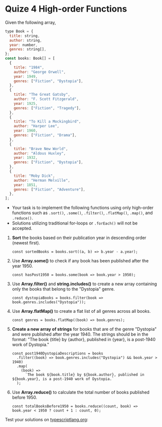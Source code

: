 # Quize 4 High-order Functions

Given the following array,

```javascript
type Book = {
  title: string,
  author: string,
  year: number,
  genres: string[],
};
const books: Book[] = [
  {
    title: "1984",
    author: "George Orwell",
    year: 1949,
    genres: ["Fiction", "Dystopia"],
  },
  {
    title: "The Great Gatsby",
    author: "F. Scott Fitzgerald",
    year: 1925,
    genres: ["Fiction", "Tragedy"],
  },
  {
    title: "To Kill a Mockingbird",
    author: "Harper Lee",
    year: 1960,
    genres: ["Fiction", "Drama"],
  },
  {
    title: "Brave New World",
    author: "Aldous Huxley",
    year: 1932,
    genres: ["Fiction", "Dystopia"],
  },
  {
    title: "Moby Dick",
    author: "Herman Melville",
    year: 1851,
    genres: ["Fiction", "Adventure"],
  },
];
```

- Your task is to implement the following functions using only high-order functions such as `.sort()`, `.some()`, `.filter()`, `.flatMap()`, `.map()`, and `.reduce()`.
- Solutions utilizing traditional for-loops or `.forEach()` will not be accepted.

1. **Sort** the books based on their publication year in descending order (newest first).

   ```javacript
   const sortedBooks = books.sort((a, b) => b.year - a.year);
   ```

2. Use **Array.some()** to check if any book has been published after the year 1950.

   ```javacript
   const hasPost1950 = books.some(book => book.year > 1950);
   ```

3. Use **Array.filter()** and **string.includes()** to create a new array containing only the books that belong to the "Dystopia" genre.

   ```javacript
   const dystopiaBooks = books.filter(book => book.genres.includes("Dystopia"));
   ```

4. Use **Array.flatMap()** to create a flat list of all genres across all books.

   ```javacript
   const genres = books.flatMap((book) => book.genres);
   ```

5. **Create a new array of strings** for books that are of the genre "Dystopia" and were published after the year 1940. The strings should be in the format: "The book {title} by {author}, published in {year}, is a post-1940 work of Dystopia."

   ```javacript
   const post1940DystopiaDescriptions = books
     .filter((book) => book.genres.includes("Dystopia") && book.year > 1940)
     .map(
       (book) =>
         `The book ${book.title} by ${book.author}, published in ${book.year}, is a post-1940 work of Dystopia.`
     );
   ```

6. Use **Array.reduce()** to calculate the total number of books published before 1950.

   ```javacript
   const totalBooksBefore1950 = books.reduce((count, book) => book.year < 1950 ? count + 1 : count, 0);

   ```

Test your solutions on [typescriptlang.org](https://www.typescriptlang.org/play?#code/C4TwDgpgBAQg9nA1lAvFA3gWAFBSsAS2ABsIAuKAZ2ACcCA7AcwBoc8BDAV2AAs4aK1Ok1a4oICOwFR6nALYAjCDVF5GEejQiVBtBowDaAXVEBfANw4AxnHrUoChIh2wnx1FANsM3vIRLkUABEAIwAnAAcACxBqnhQXLz8FEEA4hD86lAA8jQA7hDExLG+4pLS4VFhcWoaWi4GQQBiBFaEtrHBACIg1HBgBOxBJt6mcVhifkSkKQAqPNCpWuzAUKkrlAogJZMJ3HzSzQB0UADKNsCrLcAAXuo07MQAJjvxZVIU4QBMAKw1UOpNNoKI0Wm0CB1mMFZg91E9tiMxGNvBM3v4ZtC4FAANIEIoJKAAWTgVkQ+gUBBoL3+iQOKQAElJIDQoAAZCAQV7xCQfKDhABsAAZ-oD6iDmq12vROkEug85ENEXhkWJUfF0YEgjAHgA3aAAOQgeSgAHV+M8uRx9slggBBZ5wTiUKD0zgAD1I23+PIqYQAzF8RXVgZ4JeDId1esB+oNhnEVXg1VMAiliVsoF1WohLXskod6coFfQiYUdXjSDmfZ8Ij8QkGgQ0w1KZbannr6MBOFo46NREZzEA):
